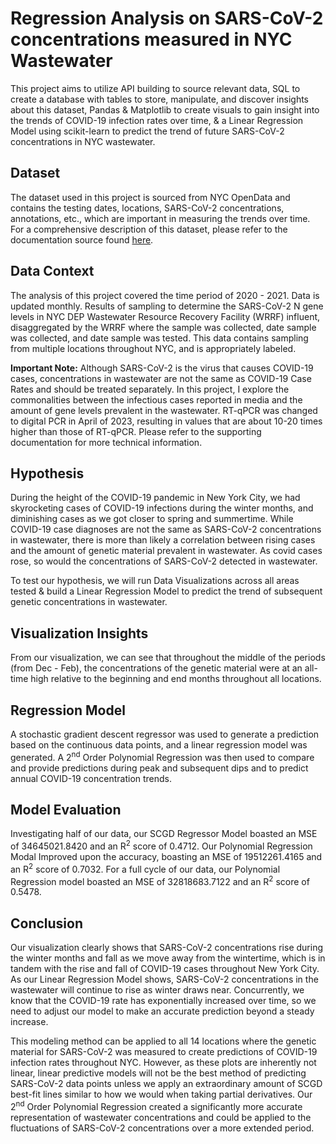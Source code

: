 # Regression Analysis on SARS-CoV-2 concentrations measured in NYC Wastewater

This project aims to utilize API building to source relevant data, SQL to create a database with tables to store, manipulate, and discover insights about this dataset, Pandas & Matplotlib to create visuals to gain insight into the trends of COVID-19 infection rates over time, & a Linear Regression Model using scikit-learn to predict the trend of future SARS-CoV-2 concentrations in NYC wastewater.

## Dataset

The dataset used in this project is sourced from NYC OpenData and contains the testing dates, locations, SARS-CoV-2 concentrations, annotations, etc., which are important in measuring the trends over time. For a comprehensive description of this dataset, please refer to the documentation source found [here](https://data.cityofnewyork.us/Health/SARS-CoV-2-concentrations-measured-in-NYC-Wastewat/f7dc-2q9f).

## Data Context

The analysis of this project covered the time period of 2020 - 2021. Data is updated monthly. Results of sampling to determine the SARS-CoV-2 N gene levels in NYC DEP Wastewater Resource Recovery Facility (WRRF) influent, disaggregated by the WRRF where the sample was collected, date sample was collected, and date sample was tested. This data contains sampling from multiple locations throughout NYC, and is appropriately labeled.

**Important Note:** Although SARS-CoV-2 is the virus that causes COVID-19 cases, concentrations in wastewater are not the same as COVID-19 Case Rates and should be treated separately. In this project, I explore the commonalities between the infectious cases reported in media and the amount of gene levels prevalent in the wastewater. RT-qPCR was changed to digital PCR in April of 2023, resulting in values that are about 10-20 times higher than those of RT-qPCR. Please refer to the supporting documentation for more technical information.

## Hypothesis

During the height of the COVID-19 pandemic in New York City, we had skyrocketing cases of COVID-19 infections during the winter months, and diminishing cases as we got closer to spring and summertime. While COVID-19 case diagnoses are not the same as SARS-CoV-2 concentrations in wastewater, there is more than likely a correlation between rising cases and the amount of genetic material prevalent in wastewater. As covid cases rose, so would the concentrations of SARS-CoV-2 detected in wastewater.

To test our hypothesis, we will run Data Visualizations across all areas tested & build a Linear Regression Model to predict the trend of subsequent genetic concentrations in wastewater.

## Visualization Insights

From our visualization, we can see that throughout the middle of the periods (from Dec - Feb), the concentrations of the genetic material were at an all-time high relative to the beginning and end months throughout all locations.

## Regression Model

A stochastic gradient descent regressor was used to generate a prediction based on the continuous data points, and a linear regression model was generated. A 2<sup>nd</sup> Order Polynomial Regression was then used to compare and provide predictions during peak and subsequent dips and to predict annual COVID-19 concentration trends.

## Model Evaluation

Investigating half of our data, our SCGD Regressor Model boasted an MSE of 34645021.8420 and an R<sup>2</sup> score of 0.4712. Our Polynomial Regression Modal Improved upon the accuracy, boasting an MSE of 19512261.4165 and an R<sup>2</sup> score of 0.7032. For a full cycle of our data, our Polynomial Regression model boasted an MSE of 32818683.7122 and an R<sup>2</sup> score of 0.5478.

## Conclusion

Our visualization clearly shows that SARS-CoV-2 concentrations rise during the winter months and fall as we move away from the wintertime, which is in tandem with the rise and fall of COVID-19 cases throughout New York City. As our Linear Regression Model shows, SARS-CoV-2 concentrations in the wastewater will continue to rise as winter draws near. Concurrently, we know that the COVID-19 rate has exponentially increased over time, so we need to adjust our model to make an accurate prediction beyond a steady increase.

This modeling method can be applied to all 14 locations where the genetic material for SARS-CoV-2 was measured to create predictions of COVID-19 infection rates throughout NYC. However, as these plots are inherently not linear, linear predictive models will not be the best method of predicting SARS-CoV-2 data points unless we apply an extraordinary amount of SCGD best-fit lines similar to how we would when taking partial derivatives. Our 2<sup>nd</sup> Order Polynomial Regression created a significantly more accurate representation of wastewater concentrations and could be applied to the fluctuations of SARS-CoV-2 concentrations over a more extended period.
